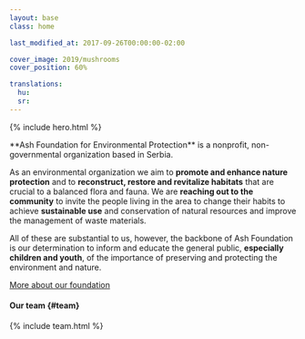 ```yaml
---
layout: base
class: home

last_modified_at: 2017-09-26T00:00:00-02:00

cover_image: 2019/mushrooms
cover_position: 60%

translations:
  hu:
  sr:
---
```

{% include hero.html %}

<div id="introduction" class="color--light-green content-block intro more-link" markdown="1">
**Ash Foundation for Environmental Protection** is a nonprofit,
non-governmental organization based in Serbia.

As an environmental organization we aim to **promote and enhance nature
protection** and to **reconstruct, restore and revitalize habitats** that are
crucial to a balanced flora and fauna. We are **reaching out to the community**
to invite the people living in the area to change their habits to achieve
**sustainable use** and conservation of natural resources and improve the
management of waste materials.

All of these are substantial to us, however, the backbone of Ash Foundation is
our determination to inform and educate the general public, **especially
children and youth**, of the importance of preserving and protecting the
environment and nature.
</div>

[More about our foundation](/en/about-us/)

#### Our team {#team}

{% include team.html %}
